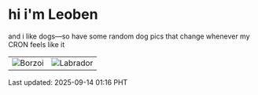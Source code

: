 # hi i'm Leoben

and i like dogs—so have some random dog pics that change whenever my CRON feels like it

|  |  |
|--------|----------|
| ![Borzoi](https://random-dog-vercel.vercel.app/api/random-borzoi?v=1757783766) | ![Labrador](https://random-dog-vercel.vercel.app/api/random-labrador?v=1757783766) |

Last updated: 2025-09-14 01:16 PHT
